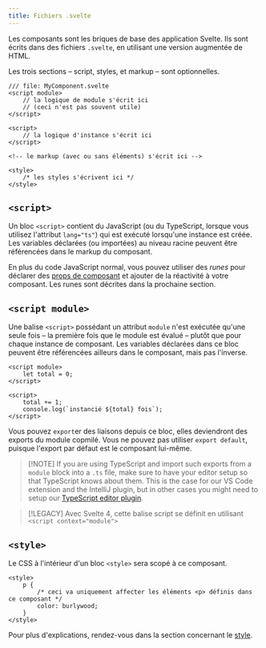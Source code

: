 ```yaml
---
title: Fichiers .svelte
---
```


Les composants sont les briques de base des application Svelte. Ils sont écrits dans des fichiers
`.svelte`, en utilisant une version augmentée de HTML.

Les trois sections – script, styles, et markup – sont optionnelles.

<!-- prettier-ignore -->
```svelte
/// file: MyComponent.svelte
<script module>
	// la logique de module s'écrit ici
	// (ceci n'est pas souvent utile)
</script>

<script>
	// la logique d'instance s'écrit ici
</script>

<!-- le markup (avec ou sans éléments) s'écrit ici -->

<style>
	/* les styles s'écrivent ici */
</style>
```

## `<script>`

Un bloc `<script>` contient du JavaScript (ou du TypeScript, lorsque vous utilisez l'attribut
`lang="ts"`) qui est exécuté lorsqu'une instance est créée. Les variables déclarées (ou importées)
au niveau racine peuvent être référencées dans le markup du composant.

En plus du code JavaScript normal, vous pouvez utiliser des _runes_ pour déclarer des [props de
composant]($props) et ajouter de la réactivité à votre composant. Les runes sont décrites dans la
prochaine section.

<!-- TODO describe behaviour of `export` -->

## `<script module>`

Une balise `<script>` possédant un attribut `module` n'est exécutée qu'une seule fois – la première
fois que le module est évalué – plutôt que pour chaque instance de composant. Les variables
déclarées dans ce bloc peuvent être référencées ailleurs dans le composant, mais pas l'inverse.

```svelte
<script module>
	let total = 0;
</script>

<script>
	total += 1;
	console.log(`instancié ${total} fois`);
</script>
```

Vous pouvez `export`er des liaisons depuis ce bloc, elles deviendront des exports du module copmilé.
Vous ne pouvez pas utiliser `export default`, puisque l'export par défaut est le composant lui-même.

> [!NOTE] If you are using TypeScript and import such exports from a `module` block into a `.ts` file, make sure to have your editor setup so that TypeScript knows about them. This is the case for our VS Code extension and the IntelliJ plugin, but in other cases you might need to setup our [TypeScript editor plugin](https://www.npmjs.com/package/typescript-svelte-plugin).

> [!LEGACY]
> Avec Svelte 4, cette balise script se définit en utilisant `<script context="module">`

## `<style>`

Le CSS à l'intérieur d'un bloc `<style>` sera scopé à ce composant.

```svelte
<style>
	p {
		/* ceci va uniquement affecter les éléments <p> définis dans ce composant */
		color: burlywood;
	}
</style>
```

Pour plus d'explications, rendez-vous dans la section concernant le [style](scoped-styles).
